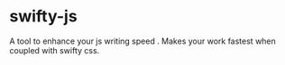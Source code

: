 # swifty-js
A tool to enhance your js writing speed . Makes your work fastest when coupled with swifty css.
